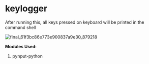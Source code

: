 # keylogger
After running this, all keys pressed on keyboard will be printed in the command shell

![final_61f3bc86e773e900837a9e30_879218](https://user-images.githubusercontent.com/64746892/151651633-4ad25c43-f8fe-48a9-b8b9-f54d26db0424.gif)

**Modules Used**:
1. pynput-python
